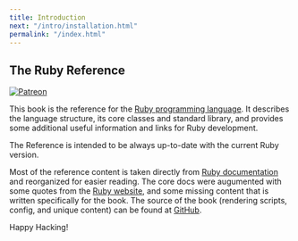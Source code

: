 ```yaml
---
title: Introduction
next: "/intro/installation.html"
permalink: "/index.html"
---
```


## The Ruby Reference[](#the-ruby-reference)

<a href="https://www.patreon.com/zverok" target="_blank"><img
src="https://img.shields.io/badge/patreon-donate-blue.svg" alt="Patreon"
/></a>

This book is the reference for the <a href='https://www.ruby-lang.org/'
class='remote' target='_blank'>Ruby programming language</a>. It
describes the language structure, its core classes and standard library,
and provides some additional useful information and links for Ruby
development.

The Reference is intended to be always up-to-date with the current Ruby
version.

Most of the reference content is taken directly from <a
href='https://ruby-doc.org' class='ruby-doc remote' target='_blank'>Ruby
documentation</a> and reorganized for easier reading. The core docs were
augumented with some quotes from the <a href='https://ruby-lang.org'
class='remote' target='_blank'>Ruby website</a>, and some missing
content that is written specifically for the book. The source of the
book (rendering scripts, config, and unique content) can be found at <a
href='https://github.com/rubyreferences/rubyref/tree/master/_src'
class='remote' target='_blank'>GitHub</a>.

Happy Hacking!

